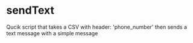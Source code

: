 # sendText
Qucik script that takes a CSV with header: 'phone_number' then sends a text message with a simple message

